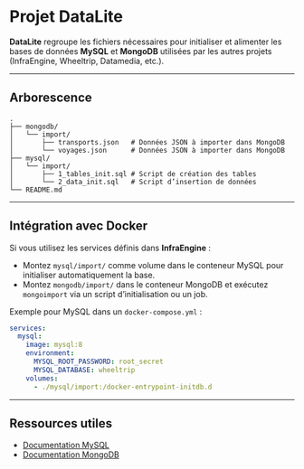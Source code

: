 # Projet DataLite

**DataLite** regroupe les fichiers nécessaires pour initialiser et alimenter les bases de données **MySQL** et **MongoDB** utilisées par les autres projets (InfraEngine, Wheeltrip, Datamedia, etc.).

---

## Arborescence

```
.
├── mongodb/
│   └── import/
│       ├── transports.json   # Données JSON à importer dans MongoDB
│       └── voyages.json      # Données JSON à importer dans MongoDB
├── mysql/
│   └── import/
│       ├── 1_tables_init.sql # Script de création des tables
│       └── 2_data_init.sql   # Script d’insertion de données
└── README.md
```

---

## Intégration avec Docker

Si vous utilisez les services définis dans **InfraEngine** :
- Montez `mysql/import/` comme volume dans le conteneur MySQL pour initialiser automatiquement la base.
- Montez `mongodb/import/` dans le conteneur MongoDB et exécutez `mongoimport` via un script d’initialisation ou un job.

Exemple pour MySQL dans un `docker-compose.yml` :
```yaml
services:
  mysql:
    image: mysql:8
    environment:
      MYSQL_ROOT_PASSWORD: root_secret
      MYSQL_DATABASE: wheeltrip
    volumes:
      - ./mysql/import:/docker-entrypoint-initdb.d
```

---

## Ressources utiles

- [Documentation MySQL](https://dev.mysql.com/doc/)
- [Documentation MongoDB](https://www.mongodb.com/docs/)

